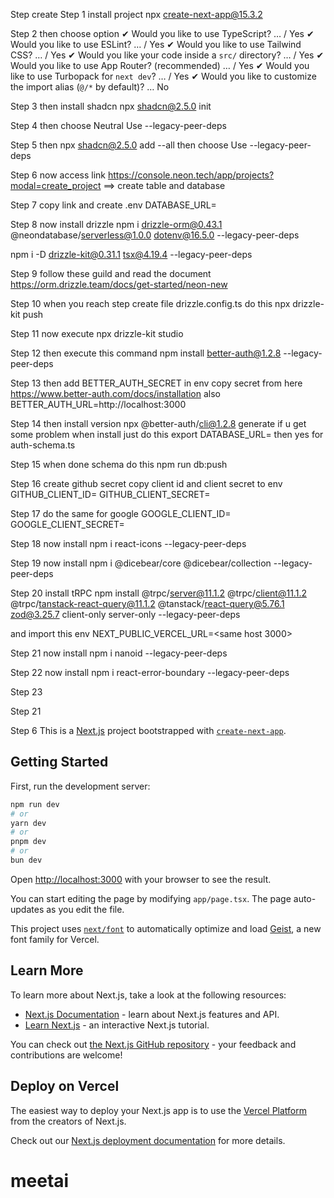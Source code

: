 Step create
Step 1 install project
npx create-next-app@15.3.2

Step 2 then choose option
✔ Would you like to use TypeScript? … / Yes
✔ Would you like to use ESLint? … / Yes
✔ Would you like to use Tailwind CSS? … / Yes
✔ Would you like your code inside a `src/` directory? … / Yes
✔ Would you like to use App Router? (recommended) … / Yes
✔ Would you like to use Turbopack for `next dev`? … / Yes
✔ Would you like to customize the import alias (`@/*` by default)? … No

Step 3 then install shadcn
npx shadcn@2.5.0 init

Step 4 then choose
Neutral
Use --legacy-peer-deps

Step 5 then
npx shadcn@2.5.0 add --all
then choose
Use --legacy-peer-deps

Step 6 now access link
https://console.neon.tech/app/projects?modal=create_project
==> create table and database

Step 7 copy link and create .env
DATABASE_URL=<pass your link connect db>

Step 8 now install drizzle
npm i drizzle-orm@0.43.1 @neondatabase/serverless@1.0.0 dotenv@16.5.0 --legacy-peer-deps

npm i -D drizzle-kit@0.31.1 tsx@4.19.4 --legacy-peer-deps

Step 9 follow these guild and read the document
https://orm.drizzle.team/docs/get-started/neon-new

Step 10 when you reach step create file drizzle.config.ts
do this
npx drizzle-kit push

Step 11 now execute
npx drizzle-kit studio

Step 12 then execute this command
npm install better-auth@1.2.8 --legacy-peer-deps

Step 13 then add
BETTER_AUTH_SECRET in env
copy secret from here
https://www.better-auth.com/docs/installation
also
BETTER_AUTH_URL=http://localhost:3000

Step 14 then install version
npx @better-auth/cli@1.2.8 generate
if u get some problem when install just do this
export DATABASE_URL=<your actual url>
then yes for auth-schema.ts

Step 15 when done schema
do this
npm run db:push

Step 16 create github secret
copy client id and client secret to env
GITHUB_CLIENT_ID=<client id>
GITHUB_CLIENT_SECRET=<client secret>

Step 17 do the same for google
GOOGLE_CLIENT_ID=
GOOGLE_CLIENT_SECRET=

Step 18 now install
npm i react-icons --legacy-peer-deps

Step 19 now install
npm i @dicebear/core @dicebear/collection --legacy-peer-deps

Step 20 install tRPC
npm install @trpc/server@11.1.2 @trpc/client@11.1.2 @trpc/tanstack-react-query@11.1.2 @tanstack/react-query@5.76.1 zod@3.25.7 client-only server-only --legacy-peer-deps

and import this env
NEXT_PUBLIC_VERCEL_URL=<same host 3000>

Step 21 now install
npm i nanoid --legacy-peer-deps

Step 22 now install
npm i react-error-boundary --legacy-peer-deps

Step 23

Step 21

Step 6
This is a [Next.js](https://nextjs.org) project bootstrapped with [`create-next-app`](https://nextjs.org/docs/app/api-reference/cli/create-next-app).

## Getting Started

First, run the development server:

```bash
npm run dev
# or
yarn dev
# or
pnpm dev
# or
bun dev
```

Open [http://localhost:3000](http://localhost:3000) with your browser to see the result.

You can start editing the page by modifying `app/page.tsx`. The page auto-updates as you edit the file.

This project uses [`next/font`](https://nextjs.org/docs/app/building-your-application/optimizing/fonts) to automatically optimize and load [Geist](https://vercel.com/font), a new font family for Vercel.

## Learn More

To learn more about Next.js, take a look at the following resources:

- [Next.js Documentation](https://nextjs.org/docs) - learn about Next.js features and API.
- [Learn Next.js](https://nextjs.org/learn) - an interactive Next.js tutorial.

You can check out [the Next.js GitHub repository](https://github.com/vercel/next.js) - your feedback and contributions are welcome!

## Deploy on Vercel

The easiest way to deploy your Next.js app is to use the [Vercel Platform](https://vercel.com/new?utm_medium=default-template&filter=next.js&utm_source=create-next-app&utm_campaign=create-next-app-readme) from the creators of Next.js.

Check out our [Next.js deployment documentation](https://nextjs.org/docs/app/building-your-application/deploying) for more details.

# meetai
